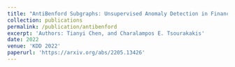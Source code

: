 ```yaml
---
title: "AntiBenford Subgraphs: Unsupervised Anomaly Detection in Financial Networks"
collection: publications
permalink: /publication/antibenford
excerpt: 'Authors: Tianyi Chen, and Charalampos E. Tsourakakis'
date: 2022
venue: 'KDD 2022'
paperurl: 'https://arxiv.org/abs/2205.13426'
---
```

